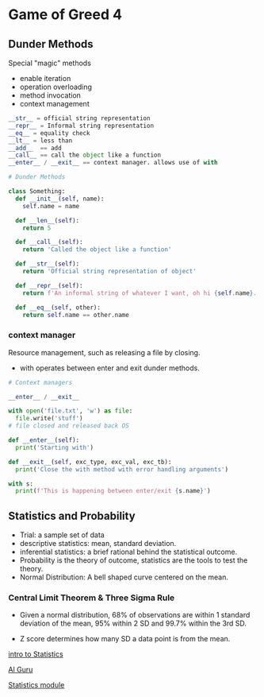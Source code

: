 # Game of Greed 4

## Dunder Methods

Special "magic" methods

- enable iteration
- operation overloading
- method invocation
- context management

```python
__str__ = official string representation
__repr__ = Informal string representation
__eq__ = equality check
__lt__ = less than
__add__  == add
__call__ == call the object like a function
__enter__ / __exit__ == context manager. allows use of with

```

```python
# Dunder Methods

class Something:
  def __init__(self, name):
    self.name = name

  def __len__(self):
    return 5

  def __call__(self):
    return 'Called the object like a function'

  def __str__(self):
    return 'Official string representation of object'

  def __repr__(self):
    return f'An informal string of whatever I want, oh hi {self.name}.'

  def __eq__(self, other):
    return self.name == other.name

```

### context manager

Resource management, such as releasing a file by closing.

- with operates between enter and exit dunder methods.

```python
# Context managers

__enter__ / __exit__ 

with open('file.txt', 'w') as file:
  file.write('stuff')
# file closed and released back OS

def __enter__(self):
  print('Starting with')

def __exit__(self, exc_type, exc_val, exc_tb):
  print('Close the with method with error handling arguments')

with s:
  print(f'This is happening between enter/exit {s.name}')
```

## Statistics and Probability

- Trial: a sample set of data
- descriptive statistics: mean, standard deviation.
- inferential statistics: a brief rational behind the statistical outcome.
- Probability is the theory of outcome, statistics are the tools to test the theory.
- Normal Distribution: A bell shaped curve centered on the mean. 

### Central Limit Theorem & Three Sigma Rule

- Given a normal distribution, 68% of observations are within 1 standard deviation of the mean, 95% within 2 SD and 99.7% within the 3rd SD.

- Z score determines how many SD a data point is from the mean.

[intro to Statistics](https://www.youtube.com/watch?v=MdHtK7CWpCQ)

[Al Guru](https://www.youtube.com/watch?v=7jmBE4yPrOs)

[Statistics module](https://docs.python.org/3/library/statistics.html)